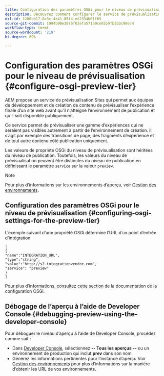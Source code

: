 ```yaml
---
title: Configuration des paramètres OSGi pour le niveau de prévisualisation
description: Découvrez comment configurer le service de prévisualisation AEM pour prévisualiser le contenu avant sa mise en ligne.
exl-id: 1200bb17-8a3c-4e41-85f4-ed2334b61f69
source-git-commit: 1994b90e3876f03efa571a9ce65b9fb8b3c90ec4
workflow-type: tm+mt
source-wordcount: '219'
ht-degree: 89%

---
```


# Configuration des paramètres OSGi pour le niveau de prévisualisation {#configure-osgi-preview-tier}

AEM propose un service de prévisualisation Sites qui permet aux équipes de développement et de création de contenu de prévisualiser l’expérience finale d’un site web avant qu’il n’atteigne l’environnement de publication et qu’il soit disponible publiquement.

Ce service permet de prévisualiser une gamme d’expériences qui ne seraient pas visibles autrement à partir de l’environnement de création. Il s’agit par exemple des transitions de page, des fragments d’expérience et de tout autre contenu côté publication uniquement.

Les valeurs de propriété OSGi du niveau de prévisualisation sont héritées du niveau de publication. Toutefois, les valeurs du niveau de prévisualisation peuvent être distinctes du niveau de publication en définissant le paramètre `service` sur la valeur `preview`.

>[!NOTE]
>
>Pour plus d’informations sur les environnements d’aperçu, voir [Gestion des environnements](/help/implementing/cloud-manager/manage-environments.md#access-preview-service).

## Configuration des paramètres OSGi pour le niveau de prévisualisation {#configuring-osgi-settings-for-the-preview-tier}

L’exemple suivant d’une propriété OSGi détermine l’URL d’un point d’entrée d’intégration.

```
[
{
"name":"INTEGRATION_URL",
"type":"string",
"value":"http://s2.integrationvendor.com",
"service": "preview"
}
]
```

Pour plus d’informations, consultez [cette section](/help/implementing/deploying/configuring-osgi.md#author-vs-publish-configuration) de la documentation de la configuration OSGi.

## Débogage de l’aperçu à l’aide de Developer Console {#debugging-preview-using-the-developer-console}

Pour déboguer le niveau d’aperçu à l’aide de Developer Console, procédez comme suit :

* Dans [Developer Console](/help/implementing/developing/introduction/development-guidelines.md#aem-as-a-cloud-service-development-tools), sélectionnez **-- Tous les aperçus --** ou un environnement de production qui inclut **prev** dans son nom.
* Générez les informations pertinentes pour l’instance d’aperçu
Voir [Gestion des environnements](/help/implementing/cloud-manager/manage-environments.md) pour plus d’informations sur la manière d’obtenir les URL de vos environnements.
